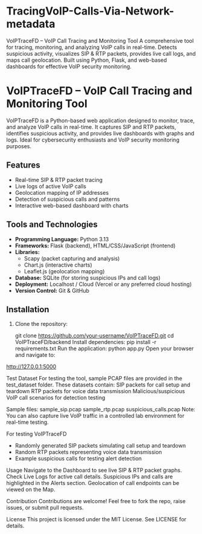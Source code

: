 # TracingVoIP-Calls-Via-Network-metadata
VoIPTraceFD – VoIP Call Tracing and Monitoring Tool A comprehensive tool for tracing, monitoring, and analyzing VoIP calls in real-time. Detects suspicious activity, visualizes SIP &amp; RTP packets, provides live call logs, and maps call geolocation. Built using Python, Flask, and web-based dashboards for effective VoIP security monitoring.


# VoIPTraceFD – VoIP Call Tracing and Monitoring Tool

VoIPTraceFD is a Python-based web application designed to monitor, trace, and analyze VoIP calls in real-time. It captures SIP and RTP packets, identifies suspicious activity, and provides live dashboards with graphs and logs. Ideal for cybersecurity enthusiasts and VoIP security monitoring purposes.

## Features

- Real-time SIP & RTP packet tracing
- Live logs of active VoIP calls
- Geolocation mapping of IP addresses
- Detection of suspicious calls and patterns
- Interactive web-based dashboard with charts

## Tools and Technologies

- **Programming Language:** Python 3.13
- **Frameworks:** Flask (backend), HTML/CSS/JavaScript (frontend)
- **Libraries:**
  - Scapy (packet capturing and analysis)
  - Chart.js (interactive charts)
  - Leaflet.js (geolocation mapping)
- **Database:** SQLite (for storing suspicious IPs and call logs)
- **Deployment:** Localhost / Cloud (Vercel or any preferred cloud hosting)
- **Version Control:** Git & GitHub

## Installation

1. Clone the repository:

    git clone https://github.com/your-username/VoIPTraceFD.git
    cd VoIPTraceFD/backend
    Install dependencies:
    pip install -r requirements.txt
    Run the application:
    python app.py
    Open your browser and navigate to:


http://127.0.0.1:5000

Test Dataset
  For testing the tool, sample PCAP files are provided in the test_dataset folder. These datasets contain:
  SIP packets for call setup and teardown
  RTP packets for voice data transmission
  Malicious/suspicious VoIP call scenarios for detection testing

Sample files:
  sample_sip.pcap
  sample_rtp.pcap
  suspicious_calls.pcap
  Note: You can also capture live VoIP traffic in a controlled lab environment for real-time testing.

For testing VoIPTraceFD
- Randomly generated SIP packets simulating call setup and teardown
- Random RTP packets representing voice data transmission
- Example suspicious calls for testing alert detection

Usage
  Navigate to the Dashboard to see live SIP & RTP packet graphs.
  Check Live Logs for active call details.
  Suspicious IPs and calls are highlighted in the Alerts section.
  Geolocation of call endpoints can be viewed on the Map.

Contribution
  Contributions are welcome! Feel free to fork the repo, raise issues, or submit pull requests.

License
  This project is licensed under the MIT License. See LICENSE for details.
